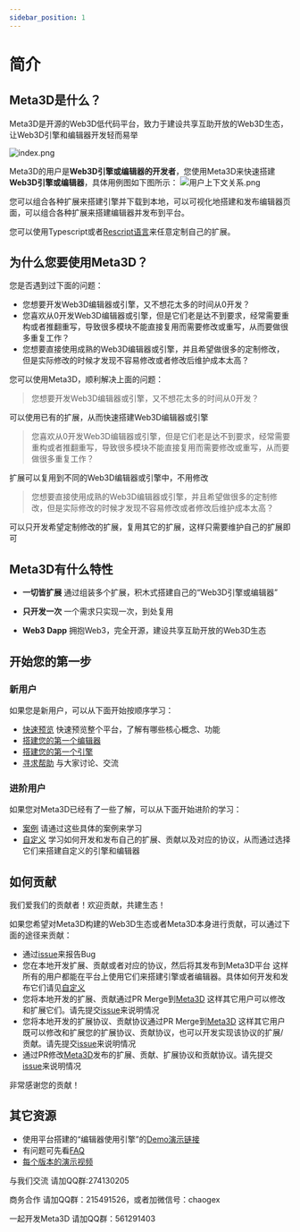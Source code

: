 ```yaml
---
sidebar_position: 1
---
```


# 简介

## Meta3D是什么？

Meta3D是开源的Web3D低代码平台，致力于建设共享互助开放的Web3D生态，让Web3D引擎和编辑器开发轻而易举

![index.png](/img/简介/index.png)

Meta3D的用户是**Web3D引擎或编辑器的开发者**，您使用Meta3D来快速搭建**Web3D引擎或编辑器**，具体用例图如下图所示：
![用户上下文关系.png](/img/简介/用户上下文关系.png)

您可以组合各种扩展来搭建引擎并下载到本地，可以可视化地搭建和发布编辑器页面，可以组合各种扩展来搭建编辑器并发布到平台。

您可以使用Typescript或者[Rescript语言](https://rescript-lang.org/)来任意定制自己的扩展。



## 为什么您要使用Meta3D？
您是否遇到过下面的问题：

- 您想要开发Web3D编辑器或引擎，又不想花太多的时间从0开发？
- 您喜欢从0开发Web3D编辑器或引擎，但是它们老是达不到要求，经常需要重构或者推翻重写，导致很多模块不能直接复用而需要修改或重写，从而要做很多重复工作？
- 您想要直接使用成熟的Web3D编辑器或引擎，并且希望做很多的定制修改，但是实际修改的时候才发现不容易修改或者修改后维护成本太高？

您可以使用Meta3D，顺利解决上面的问题：
> 您想要开发Web3D编辑器或引擎，又不想花太多的时间从0开发？

可以使用已有的扩展，从而快速搭建Web3D编辑器或引擎

> 您喜欢从0开发Web3D编辑器或引擎，但是它们老是达不到要求，经常需要重构或者推翻重写，导致很多模块不能直接复用而需要修改或重写，从而要做很多重复工作？

扩展可以复用到不同的Web3D编辑器或引擎中，不用修改

> 您想要直接使用成熟的Web3D编辑器或引擎，并且希望做很多的定制修改，但是实际修改的时候才发现不容易修改或者修改后维护成本太高？

可以只开发希望定制修改的扩展，复用其它的扩展，这样只需要维护自己的扩展即可


## Meta3D有什么特性

- **一切皆扩展**
通过组装多个扩展，积木式搭建自己的“Web3D引擎或编辑器”
- **只开发一次**
一个需求只实现一次，到处复用

- **Web3 Dapp**
拥抱Web3，完全开源，建设共享互助开放的Web3D生态

## 开始您的第一步

### 新用户

如果您是新用户，可以从下面开始按顺序学习：

- [快速预览](快速预览)
快速预览整个平台，了解有哪些核心概念、功能
- [搭建您的第一个编辑器](搭建您的第一个编辑器)
- [搭建您的第一个引擎](搭建您的第一个引擎)
- [寻求帮助](https://github.com/Meta3D-Technology/Meta3D/discussions)
与大家讨论、交流

### 进阶用户

如果您对Meta3D已经有了一些了解，可以从下面开始进阶的学习：

- [案例](搭建有事件响应和数据绑定的编辑器)
请通过这些具体的案例来学习
- [自定义](开发和发布扩展协议)
学习如何开发和发布自己的扩展、贡献以及对应的协议，从而通过选择它们来搭建自定义的引擎和编辑器


## 如何贡献

我们爱我们的贡献者！欢迎贡献，共建生态！

如果您希望对Meta3D构建的Web3D生态或者Meta3D本身进行贡献，可以通过下面的途径来贡献：


- 通过[issue](https://github.com/Meta3D-Technology/Meta3D/issues/new?assignees=yyc-git&labels=bug&template=%E6%8A%A5%E5%91%8Abug.md&title=)来报告Bug
- 您在本地开发扩展、贡献或者对应的协议，然后将其发布到Meta3D平台
这样所有的用户都能在平台上使用它们来搭建引擎或者编辑器。具体如何开发和发布它们请见[自定义](开发和发布扩展协议)
- 您将本地开发的扩展、贡献通过PR Merge到[Meta3D](https://github.com/Meta3D-Technology/Meta3D)
这样其它用户可以修改和扩展它们。请先提交[issue](https://github.com/Meta3D-Technology/Meta3D/issues/new/choose)来说明情况
- 您将本地开发的扩展协议、贡献协议通过PR Merge到[Meta3D](https://github.com/Meta3D-Technology/Meta3D)
这样其它用户既可以修改和扩展您的扩展协议、贡献协议，也可以开发实现该协议的扩展/贡献。请先提交[issue](https://github.com/Meta3D-Technology/Meta3D/issues/new/choose)来说明情况
- 通过PR修改[Meta3D](https://github.com/Meta3D-Technology/Meta3D)发布的扩展、贡献、扩展协议和贡献协议。请先提交[issue](https://github.com/Meta3D-Technology/Meta3D/issues/new/choose)来说明情况

非常感谢您的贡献！


## 其它资源

- 使用平台搭建的“编辑器使用引擎”的[Demo演示链接](https://meta3d-platform-production.4everland.app/EnterApp?account=0xf63e1991a343814ede505d7cfc368615eae75307&appName=%E7%BC%96%E8%BE%91%E5%99%A8demo1)
- 有问题可先看[FAQ](FAQ)
- [每个版本的演示视频](https://space.bilibili.com/406848407/channel/collectiondetail?sid=495276)


与我们交流 请加QQ群:274130205 

商务合作 请加QQ群：215491526，或者加微信号：chaogex

一起开发Meta3D 请加QQ群：561291403